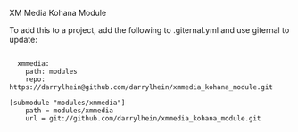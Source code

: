 XM Media Kohana Module

To add this to a project, add the following to .giternal.yml and use giternal to update:

<code>
  xmmedia:
    path: modules
    repo: https://darrylhein@github.com/darrylhein/xmmedia_kohana_module.git
</code>

    [submodule "modules/xmmedia"]
        path = modules/xmmedia
        url = git://github.com/darrylhein/xmmedia_kohana_module.git